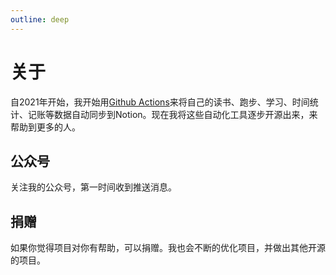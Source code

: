 ```yaml
---
outline: deep
---
```


# 关于

自2021年开始，我开始用[Github Actions](https://github.com/features/actions)来将自己的读书、跑步、学习、时间统计、记账等数据自动同步到Notion。现在我将这些自动化工具逐步开源出来，来帮助到更多的人。


## 公众号

关注我的公众号，第一时间收到推送消息。

<!-- ![](gzh.png) -->

## 捐赠

如果你觉得项目对你有帮助，可以捐赠。我也会不断的优化项目，并做出其他开源的项目。

<!-- ![](wechat.jpg) -->
